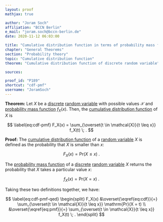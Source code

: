 ```yaml
---
layout: proof
mathjax: true

author: "Joram Soch"
affiliation: "BCCN Berlin"
e_mail: "joram.soch@bccn-berlin.de"
date: 2020-11-12 06:03:00

title: "Cumulative distribution function in terms of probability mass function of a discrete random variable"
chapter: "General Theorems"
section: "Probability theory"
topic: "Cumulative distribution function"
theorem: "Cumulative distribution function of discrete random variable"

sources:

proof_id: "P189"
shortcut: "cdf-pmf"
username: "JoramSoch"
---
```



**Theorem:** Let $X$ be a [discrete](/D/rvar-disc) [random variable](/D/rvar) with possible values $\mathcal{X}$ and [probability mass function](/D/pmf) $f_X(x)$. Then, the [cumulative distribution function](/D/cdf) of $X$ is

$$ \label{eq:cdf-pmf}
F_X(x) = \sum_{\overset{t \in \mathcal{X}}{t \leq x}} f_X(t) \; .
$$


**Proof:** The [cumulative distribution function](/D/cdf) of a [random variable](/D/rvar) $X$ is defined as the probability that $X$ is smaller than $x$:

$$ \label{eq:cdf}
F_X(x) = \mathrm{Pr}(X \leq x) \; .
$$

The [probability mass function](/D/pmf) of a [discrete](/D/rvar-disc) [random variable](/D/rvar) $X$ returns the probability that $X$ takes a particular value $x$:

$$ \label{eq:pmf}
f_X(x) = \mathrm{Pr}(X = x) \; .
$$

Taking these two definitions together, we have:

$$ \label{eq:cdf-pmf-qed}
\begin{split}
F_X(x) &\overset{\eqref{eq:cdf}}{=} \sum_{\overset{t \in \mathcal{X}}{t \leq x}} \mathrm{Pr}(X = t) \\
&\overset{\eqref{eq:pmf}}{=} \sum_{\overset{t \in \mathcal{X}}{t \leq x}} f_X(t) \; .
\end{split}
$$
